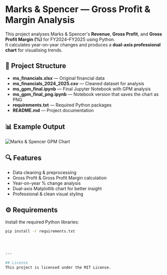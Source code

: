 # Marks & Spencer — Gross Profit & Margin Analysis

This project analyses Marks & Spencer's **Revenue**, **Gross Profit**, and **Gross Profit Margin (%)** for FY2024–FY2025 using Python.  
It calculates year-on-year changes and produces a **dual-axis professional chart** for visualising trends.

## 📂 Project Structure
- **ms_financials.xlsx** — Original financial data
- **ms_financials_2024_2025.csv** — Cleaned dataset for analysis
- **ms_gpm_final.ipynb** — Final Jupyter Notebook with GPM analysis
- **ms_gpm_final_png.ipynb** — Notebook version that saves the chart as PNG
- **requirements.txt** — Required Python packages
- **README.md** — Project documentation

## 📊 Example Output
![Marks & Spencer GPM Chart](<img width="995" height="572" alt="image" src="https://github.com/user-attachments/assets/b7ab3757-cb23-47ca-91ee-fefdd6d692b9" />
)

## 🔍 Features
- Data cleaning & preprocessing
- Gross Profit & Gross Profit Margin calculation
- Year-on-year % change analysis
- Dual-axis Matplotlib chart for better insight
- Professional & clean visual styling

## ⚙️ Requirements
Install the required Python libraries:
```bash
pip install -r requirements.txt




---

## License
This project is licensed under the MIT License.
